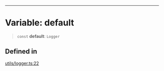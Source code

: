 ***

# Variable: default

> `const` **default**: `Logger`

## Defined in

[utils/logger.ts:22](https://github.com/asifqatar/Snapper/blob/e47c50848996c5aee18aed9672ee3a5a1bb1ca7d/utils/logger.ts#L22)
